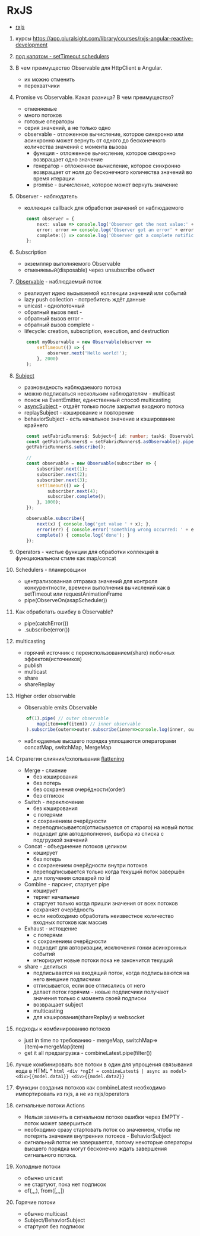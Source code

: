 # RxJS

 * [rxjs](../framework/angular2.md#rxjs-реактивное-программирование-reactive-observable)

1. курсы https://app.pluralsight.com/library/courses/rxjs-angular-reactive-development
1. [под капотом - setTimeout schedulers](https://github.com/ReactiveX/rxjs/blob/master/src/internal/scheduler/timeoutProvider.ts)
1. В чем преимущество Observable для HttpClient в Angular.
	* их можно отменить
	* перехватчики
1. Promise vs Observable. Какая разница? В чем преимущество?
	* отменяемые
	* много потоков
	* готовые операторы
	* серия значений, а не только одно
	* observable - отложенное вычисление, которое синхронно или асинхронно может вернуть от одного до бесконечного количества значений с момента вызова
		* функция - отложенное вычисление, которое синхронно возвращает одно значение
		* генератор - отложенное вычисление, которое синхронно возвращает от ноля до бесконечного количества значений во время итерации
		* promise - вычисление, которое может вернуть значение
1. Observer - наблюдатель
	* коллекция callback для обработки значений от наблюдаемого
	```ts
		const observer = {
			next: value => console.log('Observer got the next value:' + value),
			error: error => console.log('Observer got an error' + error),
			complete:() => console.log('Observer got a complete notification'),
		};
	```
1. Subscription
	* экземпляр выполняемого Observable
	* отменяемый(disposable) через unsubscribe объект
1. [Observable](https://github.com/ReactiveX/rxjs/blob/master/src/internal/Observable.ts) - наблюдаемый поток
	* реализует идею вызываемой коллекции значений или событий
	* lazy push collection - потребитель ждёт данные
	* unicast - однопоточный
	* обратный вызов next -
	* обратный вызов error -
	* обратный вызов complete -
	* lifecycle: creation, subscription, execution, and destruction
	```ts
		const myObservable = new Observable(observer =>
			setTimeout(() => {
				observer.next('Hello world!');
			}, 2000)
		);
	```
1. [Subject](https://github.com/ReactiveX/rxjs/blob/master/src/internal/Subject.ts)
	* разновидность наблюдаемого потока
	* можно подписаться нескольким наблюдателям - multicast
	* похож на EventEmitter, единственный способ multicasting
	* [asyncSubject](https://www.learnrxjs.io/learn-rxjs/subjects/asyncsubject) - отдаёт только после закрытия входного потока
	* replaySubject - кэширование и повторение
	* behaviorSubject - есть начальное значение и кэширование крайнего

	```ts
		const setFabricRunners$: Subject<{ id: number; task$: Observable<any> }[]> = new Subject();
		const getFabricRunners$ = setFabricRunners$.asObservable().pipe();
		getFabricRunners$.subscribe();

		//
		const observable = new Observable(subscriber => {
			subscriber.next(1);
			subscriber.next(2);
			subscriber.next(3);
			setTimeout(() => {
				subscriber.next(4);
				subscriber.complete();
			}, 1000);
		});

		observable.subscribe({
			next(x) { console.log('got value ' + x); },
			error(err) { console.error('something wrong occurred: ' + err); },
			complete() { console.log('done'); }
		});
	```
1. Operators - чистые функции для обработки коллекций в функциональном стиле как map/concat
1. Schedulers - планировщики
	* централизованная отправка значений для контроля конкурентности, времени выполнения вычислений как в setTimeout или requestAnimationFrame
	* pipe(ObserveOn(asapScheduler))
1. Как обработать ошибку в Observable?
	* pipe(catchError())
	* .subscribe(error())
1. multicasting
	* горячий источник с переиспользованием(share) побочных эффектов(источников)
	* publish
	* multicast
	* share
	* shareReplay
1. Higher order observable
	* Observable emits Observable

	```ts
		of(1).pipe( // outer observable
			map(item=>of(item)) // inner observable
		).subscribe(outer=>outer.subscribe(inner=>console.log(inner, outer)))
	```
	* наблюдаемые высшего порядка уплощаются операторами concatMap, switchMap, MergeMap
1. Стратегии слияния/схлопывания [flattening](https://medium.com/@shairez/a-super-ninja-trick-to-learn-rxjss-switchmap-mergemap-concatmap-and-exhaustmap-forever-88e178a75f1b)
	* Merge - слияние
		* без кэширования
		* без потерь
		* без сохранения очерёдности(order)
		* без отписок
	* Switch - переключение
        * без кэширования
		* с потерями
		* с сохранением очерёдности
		* переподписывается(отписывается от старого) на новый поток
		* подходит для автодополнения, выбора из списка с подгрузкой значений
	* Concat - объединение потоков целиком
		* кэширует
		* без потерь
		* с сохранением очерёдности внутри потоков
		* переподписывается только когда текущий поток завершён
		* для получения словарей по id
	* Combine - парсинг, стартует pipe
		* кэширует
		* теряет начальные
		* стартует только когда пришли значения от всех потоков
		* сохраняет очерёдность
		* если необходимо обработать неизвестное количество входных потоков как массив
	* Exhaust - истощение
		* с потерями
		* с сохранением очерёдности
		* подходит для авторизации, исключения гонки асинхронных событий
		* игнорирует новые потоки пока не закончится текущий
	* share - делиться
		* подписывается на входящий поток, когда подписываются на него внешние подписчики
		* отписывается, если все отписались от него
		* делает поток горячим - новые подписчики получают значения только с момента своей подписки
		* возвращает subject
		* multicasting
		* для кэширования(shareReplay) и websocket
1. подходы к комбинированию потоков
	* just in time по требованию - mergeMap, switchMap=>(item)=>mergeMap(item)
	* get it all предзагрузка - combineLatest.pipe(filter())
1. лучше комбинировать все потоки в один для упрощения связывания кода в HTML
	*
		```html
			<div *ngIf = combineLatest$ | async as model>
				<div>{{model.data1}}
					<div>{{model.data2}}
		```
1. Функции создания потоков как combineLatest необходимо импортировать из rxjs, а не из rxjs/operators
1. сигнальные потоки Actions
	* Нельзя заменять в сигнальном потоке ошибки через EMPTY - поток может завершиться
	* необходимо сразу стартовать поток со значением, чтобы не потерять значения внутренних потоков - BehaviorSubject
	* сигнальный поток не завершается, потому некоторые операторы высшего порядка могут бесконечно ждать завершения сигнального потока.
1. Холодные потоки
	* обычно unicast
	* не стартуют, пока нет подписок
	* of(,,,), from([,,,])
1. Горячие потоки
	* обычно multicast
	* Subject/BehaviorSubject
	* стартуют без подписок
